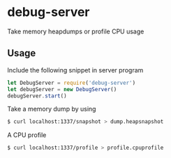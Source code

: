 # debug-server
Take memory heapdumps or profile CPU usage

## Usage
Include the following snippet in server program

```javascript
let DebugServer = require('debug-server')
let debugServer = new DebugServer()
debugServer.start()
```

Take a memory dump by using

```bash
$ curl localhost:1337/snapshot > dump.heapsnapshot
```

A CPU profile

```bash
$ curl localhost:1337/profile > profile.cpuprofile
```
